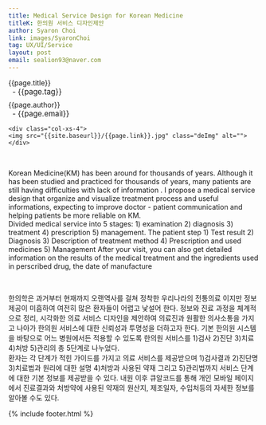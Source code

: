 ```yaml
---
title: Medical Service Design for Korean Medicine
titleK: 한의원 서비스 디자인제안
author: Syaron Choi
link: images/SyaronChoi
tag: UX/UI/Service
layout: post
email: sealion93@naver.com
---	
```


<div class="container">

<div class="deDep">
{{page.title}}<br>
<p style="font-size:15px; margin:0px; padding:0px 0px 0px 8px; margin:0px 0px 8px 0px;">- {{page.tag}}</p>
{{page.author}}<br>
<p style="font-size:15px; margin:0px; padding:0px 0px 0px 8px;">- {{page.email}}</p>
</div>


<div class="row" class="imgcolor">
	
	<div class="col-xs-4">
	<img src="{{site.baseurl}}/{{page.link}}.jpg" class="deImg" alt=""></div>
	
</div>
<br>

<div class="det lato">


Korean Medicine(KM) has been around for thousands of years. Although it has been studied and practiced for thousands of years, many patients are still having difficulties with lack of information . I propose a medical service design that organize and visualize treatment process and useful informations, expecting to improve doctor - patient communication and helping patients be more reliable on KM.
<br>
Divided medical service into 5 stages: 1) examination 2) diagnosis 3) treatment 4) prescription 5) management. The patient step 1) Test result 2) Diagnosis  3) Description of treatment method 4) Prescription and used medicines 5) Management 
After your visit, you can also get detailed information on the results of the medical treatment and the ingredients used in perscribed drug, the date of manufacture



</div>

<br>

<div class="noto">

한의학은 과거부터 현재까지 오랜역사를 걸쳐 정착한 우리나라의 전통의료 이지만 정보제공이 미흡하여 여전히 많은 환자들이 어렵고 낯설어 한다. 정보와 진료 과정을 체계적으로 정리, 시각화한 의료 서비스 디자인을 제안하여 의료진과 원활한 의사소통을 가지고 나아가 한의원 서비스에 대한 신뢰성과 투명성을 더하고자 한다.
기본 한의원 시스템을 바탕으로 어느 병원에서든 적용할 수 있도록 
한의원 서비스를 1)검사 2)진단 3)치료 4)처방 5)관리의 총 5단계로 나누었다.
<br>
환자는 각 단계가 적힌 가이드를 가지고 의료 서비스를 제공받으며
1)검사결과 2)진단명 3)치료법과 원리에 대한 설명 4)처방과 사용된 약재 그리고 5)관리법까지
서비스 단계에 대한 기본 정보를 제공받을 수 있다.
내원 이후 큐알코드를 통해 개인 모바일 페이지에서 진료결과와 처방약에 사용된 약재의 원산지, 제조일자, 수입처등의 자세한 정보를 알아볼 수도 있다. 


</div>


	

</div> 

{% include footer.html %}